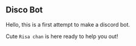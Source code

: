 ## Disco Bot

Hello, this is a first attempt to make a discord bot.

Cute `Risa chan` is here ready to help you out!
